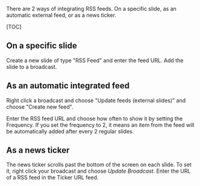 There are 2 ways of integrating RSS feeds. On a specific slide, as an automatic external feed, or as a news ticker. 

[TOC]

## On a specific slide

Create a new slide of type "RSS Feed" and enter the feed URL. Add the slide to a broadcast.

## As an automatic integrated feed

Right click a broadcast and choose "Update feeds (external slides)" and choose "Create new feed". 

Enter the RSS feed URL and choose how often to show it by setting the Frequency. If you set the frequency to 2, it means an item from the feed will be automatically added after every 2 regular slides. 

## As a news ticker

The news ticker scrolls past the bottom of the screen on each slide. To set it, right click your broadcast and choose _Update Broadcast_. Enter the URL of a RSS feed in the Ticker URL feed. 
